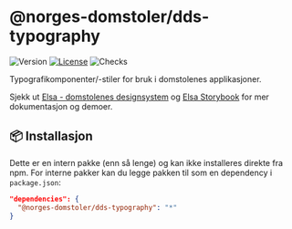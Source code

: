 # @norges-domstoler/dds-typography

![Version](https://img.shields.io/npm/v/@norges-domstoler/dds-typography) [![License](https://img.shields.io/npm/l/@norges-domstoler/dds-typography)](https://www.npmjs.com/package/@norges-domstoler/dds-typography) ![Checks](https://github.com/domstolene/designsystem/actions/workflows/release.yml/badge.svg)

Typografikomponenter/-stiler for bruk i domstolenes applikasjoner.

Sjekk ut [Elsa - domstolenes designsystem](https://design.domstol.no/) og [Elsa Storybook](https://domstolene.github.io/designsystem) for mer dokumentasjon og demoer.

## 📦 Installasjon

Dette er en intern pakke (enn så lenge) og kan ikke installeres direkte fra npm.
For interne pakker kan du legge pakken til som en dependency i `package.json`:

```json
"dependencies": {
  "@norges-domstoler/dds-typography": "*"
}
```
